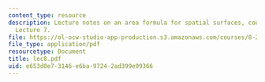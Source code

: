 ```yaml
---
content_type: resource
description: Lecture notes on an area formula for spatial surfaces, continued from
  Lecture 7.
file: https://ol-ocw-studio-app-production.s3.amazonaws.com/courses/8-251-string-theory-for-undergraduates-spring-2007/e653d0e73146e6ba97242ad399e99366_lec8.pdf
file_type: application/pdf
resourcetype: Document
title: lec8.pdf
uid: e653d0e7-3146-e6ba-9724-2ad399e99366
---
```

